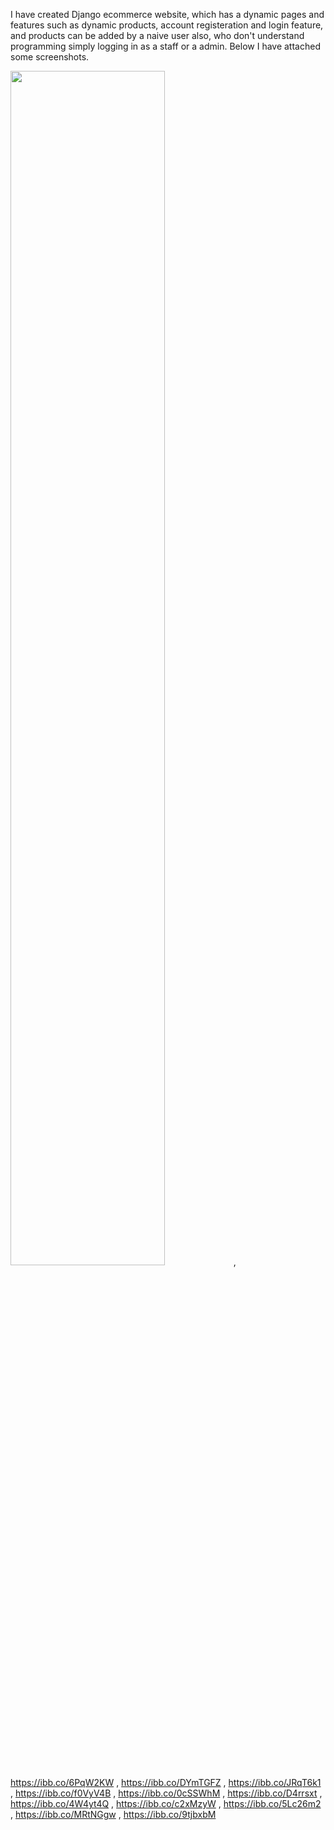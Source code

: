 I have created Django ecommerce website, which has a dynamic pages and features such as dynamic products, account registeration and login feature, and products can be added by a naive user also, who don't understand programming simply logging in as a staff or a admin. Below I have attached some screenshots.

<img src="https://ibb.co/QDD8wV3" width="70%"> , 
https://ibb.co/6PqW2KW , 
https://ibb.co/DYmTGFZ , 
https://ibb.co/JRqT6k1 , 
https://ibb.co/f0VyV4B , 
https://ibb.co/0cSSWhM , 
https://ibb.co/D4rrsxt , 
https://ibb.co/4W4yt4Q , 
https://ibb.co/c2xMzyW , 
https://ibb.co/5Lc26m2 , 
https://ibb.co/MRtNGgw , 
https://ibb.co/9tjbxbM
